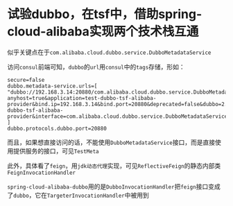 # 试验dubbo，在tsf中，借助spring-cloud-alibaba实现两个技术栈互通

似乎关键点在于```com.alibaba.cloud.dubbo.service.DubboMetadataService```

访问```consul```前端可知，```dubbo```的```url```用```consul```中的```tags```存储，形如：
```
secure=false
dubbo.metadata-service.urls=[ "dubbo://192.168.3.14:20880/com.alibaba.cloud.dubbo.service.DubboMetadataService?anyhost=true&application=test-dubbo-tsf-alibaba-provider&bind.ip=192.168.3.14&bind.port=20880&deprecated=false&dubbo=2.0.2&dynamic=true&generic=false&group=test-dubbo-tsf-alibaba-provider&interface=com.alibaba.cloud.dubbo.service.DubboMetadataService&methods=getAllServiceKeys,getServiceRestMetadata,getExportedURLs,getAllExportedURLs&pid=14804&qos.enable=false&register=true&release=2.7.3&revision=2.1.0.RELEASE&side=provider&timestamp=1585131504055&version=1.0.0" ]
dubbo.protocols.dubbo.port=20880
```

而且，如果想直接访问的话，不能使用```DubboMetadataService```接口，而是直接使用提供服务的接口，可见```TestMeta```

此外，具体看了```feign```，用```jdk动态代理```实现，可见```ReflectiveFeign```的静态内部类```FeignInvocationHandler```

```spring-cloud-alibaba-dubbo```用的是```DubboInvocationHandler```把```feign```接口变成了```dubbo```，它在```TargeterInvocationHandler```中被用到